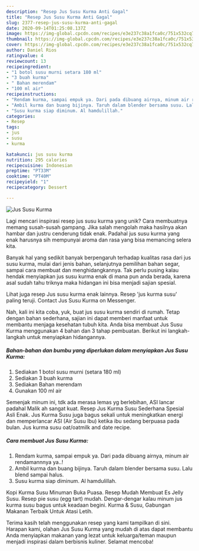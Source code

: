 ```yaml
---
description: "Resep Jus Susu Kurma Anti Gagal"
title: "Resep Jus Susu Kurma Anti Gagal"
slug: 2377-resep-jus-susu-kurma-anti-gagal
date: 2020-09-14T01:25:08.137Z
image: https://img-global.cpcdn.com/recipes/e3e237c38a1fca0c/751x532cq70/jus-susu-kurma-foto-resep-utama.jpg
thumbnail: https://img-global.cpcdn.com/recipes/e3e237c38a1fca0c/751x532cq70/jus-susu-kurma-foto-resep-utama.jpg
cover: https://img-global.cpcdn.com/recipes/e3e237c38a1fca0c/751x532cq70/jus-susu-kurma-foto-resep-utama.jpg
author: Daniel Rios
ratingvalue: 4
reviewcount: 13
recipeingredient:
- "1 botol susu murni setara 180 ml"
- "3 buah kurma"
- " Bahan merendam"
- "100 ml air"
recipeinstructions:
- "Rendam kurma, sampai empuk ya. Dari pada dibuang airnya, minum air rendamannnya ya..!"
- "Ambil kurma dan buang bijinya. Taruh dalam blender bersama susu. Lalu blend sampai halus."
- "Susu kurma siap diminum. Al hamdulillah."
categories:
- Resep
tags:
- jus
- susu
- kurma

katakunci: jus susu kurma 
nutrition: 295 calories
recipecuisine: Indonesian
preptime: "PT33M"
cooktime: "PT40M"
recipeyield: "1"
recipecategory: Dessert

---
```



![Jus Susu Kurma](https://img-global.cpcdn.com/recipes/e3e237c38a1fca0c/751x532cq70/jus-susu-kurma-foto-resep-utama.jpg)

Lagi mencari inspirasi resep jus susu kurma yang unik? Cara membuatnya memang susah-susah gampang. Jika salah mengolah maka hasilnya akan hambar dan justru cenderung tidak enak. Padahal jus susu kurma yang enak harusnya sih mempunyai aroma dan rasa yang bisa memancing selera kita.

Banyak hal yang sedikit banyak berpengaruh terhadap kualitas rasa dari jus susu kurma, mulai dari jenis bahan, selanjutnya pemilihan bahan segar, sampai cara membuat dan menghidangkannya. Tak perlu pusing kalau hendak menyiapkan jus susu kurma enak di mana pun anda berada, karena asal sudah tahu triknya maka hidangan ini bisa menjadi sajian spesial.

Lihat juga resep Jus susu kurma enak lainnya. Resep &#39;jus kurma susu&#39; paling teruji. Contact Jus Susu Kurma on Messenger.


Nah, kali ini kita coba, yuk, buat jus susu kurma sendiri di rumah. Tetap dengan bahan sederhana, sajian ini dapat memberi manfaat untuk membantu menjaga kesehatan tubuh kita. Anda bisa membuat Jus Susu Kurma menggunakan 4 bahan dan 3 tahap pembuatan. Berikut ini langkah-langkah untuk menyiapkan hidangannya.

<!--inarticleads1-->

##### Bahan-bahan dan bumbu yang diperlukan dalam menyiapkan Jus Susu Kurma:

1. Sediakan 1 botol susu murni (setara 180 ml)
1. Sediakan 3 buah kurma
1. Sediakan  Bahan merendam
1. Gunakan 100 ml air


Semenjak minum ini, tdk ada merasa lemas yg berlebihan, ASI lancar padahal Malik ah sangat kuat. Resep Jus Kurma Susu Sederhana Spesial Asli Enak. Jus Kurma Susu juga bagus sekali untuk meningkatkan energi dan memperlancar ASI (Air Susu Ibu) ketika ibu sedang berpuasa pada bulan. Jus kurma susu oat/oatmilk and date recipe. 

<!--inarticleads2-->

##### Cara membuat Jus Susu Kurma:

1. Rendam kurma, sampai empuk ya. Dari pada dibuang airnya, minum air rendamannnya ya..!
1. Ambil kurma dan buang bijinya. Taruh dalam blender bersama susu. Lalu blend sampai halus.
1. Susu kurma siap diminum. Al hamdulillah.


Kopi Kurma Susu Minuman Buka Puasa. Resep Mudah Membuat Es Jelly Susu. Resep pie susu (egg tart) mudah. Dengar-dengar kalau minum jus kurma susu bagus untuk keadaan begini. Kurma &amp; Susu, Gabungan Makanan Terbaik Untuk Atasi Letih. 

Terima kasih telah menggunakan resep yang kami tampilkan di sini. Harapan kami, olahan Jus Susu Kurma yang mudah di atas dapat membantu Anda menyiapkan makanan yang lezat untuk keluarga/teman maupun menjadi inspirasi dalam berbisnis kuliner. Selamat mencoba!
